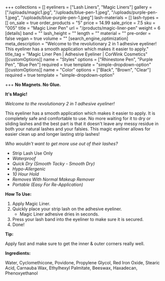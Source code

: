 +++
collections = []
eyeliners = ["Lash Liners", "Magic Liners"]
gallery = ["/uploads/magic1.jpg", "/uploads/blue-pen-1.jpeg", "/uploads/purple-pen-1.jpeg", "/uploads/blue-purple-pen-1.jpeg"]
lash-materials = []
lash-types = []
on_sale = true
order_products = "5"
price = 14.99
sale_price = 7.5
sku = "005"
title = "Magic Liner Pen"
url = "/products/magic-liner-pen"
weight = 6
[details]
band = ""
lash_height = ""
length = ""
material = ""
pre-order = false
vegan = true
volume = ""
[search_engine_optimization]
meta_description = "Welcome to the revolutionary 2 in 1 adhesive eyeliner! This eyeliner has a smooth application which makes it easier to apply."
title_tag = "Magic Liner Pen | Adhesive Eyeliner | CorWink Cosmetics"
[[customOptions]]
name = "Styles"
options = ["Rhinestone Pen", "Purple Pen", "Blue Pen"]
required = true
template = "simple-dropdown-option"
[[customOptions]]
name = "Color"
options = ["Black", "Brown", "Clear"]
required = true
template = "simple-dropdown-option"

+++
**No Magnets. No Glue.**

**It's Magic!**

_Welcome to the revolutionary 2 in 1 adhesive eyeliner!_

This eyeliner has a smooth application which makes it easier to apply. It is completely safe and comfortable to use. No more waiting for it to dry or sliding lashes and the best part is that it doesn't leave any messy residue in both your natural lashes and your falsies. This magic eyeliner allows for easier clean up and longer lasting strip lashes!

_Who wouldn't want to get more use out of their lashes?_

* Strip Lash Use Only
* _Waterproof_
* _Quick Dry (Smooth Tacky - Smooth Dry)_
* _Hypo-Allergenic_
* _10 Hour Hold_
* _Removes With Normal Makeup Remover_
* _Portable (Easy For Re-Application)_

**How To Use:**

1. Apply Magic Liner.
2. Quickly place your strip lash on the adhesive eyeliner.
   * Magic Liner adhesive dries in seconds.
3. Press your lash band into the eyeliner to make sure it is secured.
4. Done!

**Tip:**

Apply fast and make sure to get the inner & outer corners really well.

**Ingredients:**

Water, Cyclomethicone, Povidone, Propylene Glycol, Red Iron Oxide, Stearic Acid, Carnauba Wax, Ethylhexyl Palmitate, Beeswax, Haxadecan, Phenoxyethanol